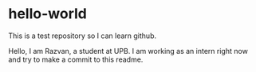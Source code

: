 # hello-world
This is a test repository so I can learn github.

Hello,
I am Razvan, a student at UPB. I am working as an intern right now and try to make a commit to this readme.
